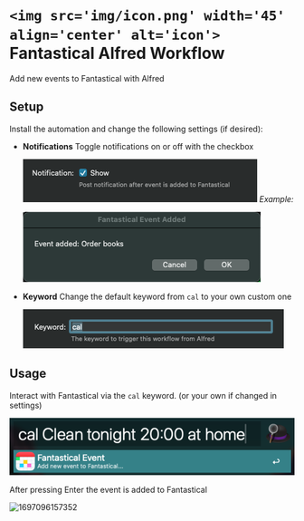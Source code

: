 # `<img src='img/icon.png' width='45' align='center' alt='icon'>` Fantastical Alfred Workflow

Add new events to Fantastical with Alfred

## Setup

Install the automation and change the following settings (if desired):

* **Notifications**
  Toggle notifications on or off with the checkbox

  ![Notification Setting](img/notification.png)
  *Example:*

  ![Example Notification](img/example-notification.png)
* **Keyword**
  Change the default keyword from `cal` to your own custom one

  ![Keyword Setting](img/keyword.png)

## Usage

Interact with Fantastical via the `cal` keyword. (or your own if changed in settings)

![Usage](img/usage.png)

After pressing Enter the event is added to Fantastical

![1697096157352](image/README/1697096157352.png)
